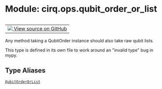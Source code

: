 <div itemscope itemtype="http://developers.google.com/ReferenceObject">
<meta itemprop="name" content="cirq.ops.qubit_order_or_list" />
<meta itemprop="path" content="Stable" />
</div>

# Module: cirq.ops.qubit_order_or_list

<!-- Insert buttons and diff -->

<table class="tfo-notebook-buttons tfo-api" align="left">

<td>
  <a target="_blank" href="https://github.com/quantumlib/cirq/tree/master/cirq/ops/qubit_order_or_list.py">
    <img src="https://www.tensorflow.org/images/GitHub-Mark-32px.png" />
    View source on GitHub
  </a>
</td>
</table>



Any method taking a QubitOrder instance should also take raw qubit lists.


This type is defined in its own file to work around an "invalid type" bug in
mypy.

## Type Aliases

[`QubitOrderOrList`](../../cirq/ops/QubitOrderOrList.md)

